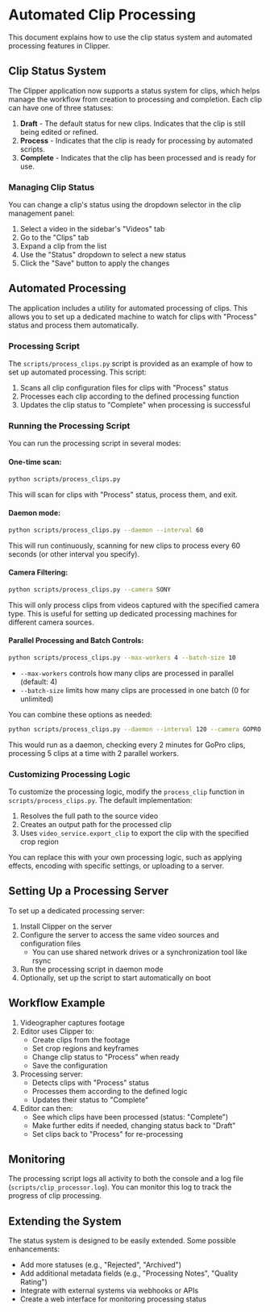 # Automated Clip Processing

This document explains how to use the clip status system and automated processing features in Clipper.

## Clip Status System

The Clipper application now supports a status system for clips, which helps manage the workflow from creation to processing and completion. Each clip can have one of three statuses:

1. **Draft** - The default status for new clips. Indicates that the clip is still being edited or refined.
2. **Process** - Indicates that the clip is ready for processing by automated scripts.
3. **Complete** - Indicates that the clip has been processed and is ready for use.

### Managing Clip Status

You can change a clip's status using the dropdown selector in the clip management panel:

1. Select a video in the sidebar's "Videos" tab
2. Go to the "Clips" tab
3. Expand a clip from the list
4. Use the "Status" dropdown to select a new status
5. Click the "Save" button to apply the changes

## Automated Processing

The application includes a utility for automated processing of clips. This allows you to set up a dedicated machine to watch for clips with "Process" status and process them automatically.

### Processing Script

The `scripts/process_clips.py` script is provided as an example of how to set up automated processing. This script:

1. Scans all clip configuration files for clips with "Process" status
2. Processes each clip according to the defined processing function
3. Updates the clip status to "Complete" when processing is successful

### Running the Processing Script

You can run the processing script in several modes:

#### One-time scan:

```bash
python scripts/process_clips.py
```

This will scan for clips with "Process" status, process them, and exit.

#### Daemon mode:

```bash
python scripts/process_clips.py --daemon --interval 60
```

This will run continuously, scanning for new clips to process every 60 seconds (or other interval you specify).

#### Camera Filtering:

```bash
python scripts/process_clips.py --camera SONY
```

This will only process clips from videos captured with the specified camera type. This is useful for setting up dedicated processing machines for different camera sources.

#### Parallel Processing and Batch Controls:

```bash
python scripts/process_clips.py --max-workers 4 --batch-size 10
```

- `--max-workers` controls how many clips are processed in parallel (default: 4)
- `--batch-size` limits how many clips are processed in one batch (0 for unlimited)

You can combine these options as needed:

```bash
python scripts/process_clips.py --daemon --interval 120 --camera GOPRO --max-workers 2 --batch-size 5
```

This would run as a daemon, checking every 2 minutes for GoPro clips, processing 5 clips at a time with 2 parallel workers.

### Customizing Processing Logic

To customize the processing logic, modify the `process_clip` function in `scripts/process_clips.py`. The default implementation:

1. Resolves the full path to the source video
2. Creates an output path for the processed clip
3. Uses `video_service.export_clip` to export the clip with the specified crop region

You can replace this with your own processing logic, such as applying effects, encoding with specific settings, or uploading to a server.

## Setting Up a Processing Server

To set up a dedicated processing server:

1. Install Clipper on the server
2. Configure the server to access the same video sources and configuration files
   - You can use shared network drives or a synchronization tool like rsync
3. Run the processing script in daemon mode
4. Optionally, set up the script to start automatically on boot

## Workflow Example

1. Videographer captures footage
2. Editor uses Clipper to:
   - Create clips from the footage
   - Set crop regions and keyframes
   - Change clip status to "Process" when ready
   - Save the configuration
3. Processing server:
   - Detects clips with "Process" status
   - Processes them according to the defined logic
   - Updates their status to "Complete"
4. Editor can then:
   - See which clips have been processed (status: "Complete")
   - Make further edits if needed, changing status back to "Draft"
   - Set clips back to "Process" for re-processing

## Monitoring

The processing script logs all activity to both the console and a log file (`scripts/clip_processor.log`). You can monitor this log to track the progress of clip processing.

## Extending the System

The status system is designed to be easily extended. Some possible enhancements:

- Add more statuses (e.g., "Rejected", "Archived")
- Add additional metadata fields (e.g., "Processing Notes", "Quality Rating")
- Integrate with external systems via webhooks or APIs
- Create a web interface for monitoring processing status
